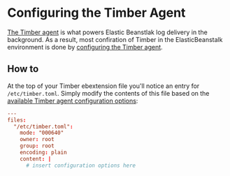 # Configuring the Timber Agent

[The Timber agent](/platforms/other/agent) is what powers Elastic Beanstlak log delivery in the background. As a result, most confiration of Timber in the ElasticBeanstalk environment is done by [configuring the Timber agent](/platforms/other/agent/configuration-file).


## How to

At the top of your Timber ebextension file you'll notice an entry for `/etc/timber.toml`. Simply modify the contents of this file based on the [available Timber agent configuration options](/platforms/other/agent/configuration-file):

```toml
---
files:
  "/etc/timber.toml":
    mode: "000640"
    owner: root
    group: root
    encoding: plain
    content: |
      # insert configuration options here
```
